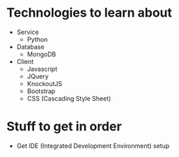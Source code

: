 # Technologies to learn about
- Service
	- Python
- Database
	- MongoDB
- Client
	- Javascript
	- JQuery
	- KnockoutJS
	- Bootstrap
	- CSS (Cascading Style Sheet)

# Stuff to get in order
- Get IDE (Integrated Development Environment) setup

